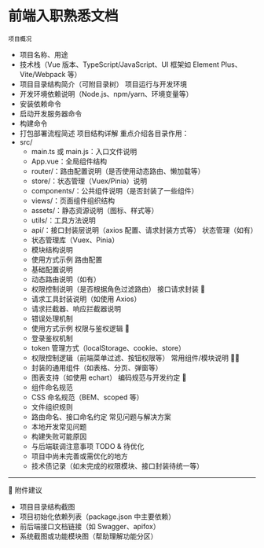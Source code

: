 # 前端入职熟悉文档

    项目概况

- 项目名称、用途
- 技术栈（Vue 版本、TypeScript/JavaScript、UI 框架如 Element Plus、Vite/Webpack 等）
- 项目目录结构简介（可附目录树）
  项目运行与开发环境
- 开发环境依赖说明（Node.js、npm/yarn、环境变量等）
- 安装依赖命令
- 启动开发服务器命令
- 构建命令
- 打包部署流程简述
  项目结构详解
  重点介绍各目录作用：
- src/
  - main.ts 或 main.js：入口文件说明
  - App.vue：全局组件结构
  - router/：路由配置说明（是否使用动态路由、懒加载等）
  - store/：状态管理（Vuex/Pinia）说明
  - components/：公共组件说明（是否封装了一些组件）
  - views/：页面组件组织结构
  - assets/：静态资源说明（图标、样式等）
  - utils/：工具方法说明
  - api/：接口封装层说明（axios 配置、请求封装方式等）
    状态管理（如有）
  - 状态管理库（Vuex、Pinia）
  - 模块结构说明
  - 使用方式示例
    路由配置
  - 基础配置说明
  - 动态路由说明（如有）
  - 权限控制说明（是否根据角色过滤路由）
    接口请求封装 🌟
  - 请求工具封装说明（如使用 Axios）
  - 请求拦截器、响应拦截器说明
  - 错误处理机制
  - 使用方式示例
    权限与鉴权逻辑 🌟
  - 登录鉴权机制
  - token 管理方式（localStorage、cookie、store）
  - 权限控制逻辑（前端菜单过滤、按钮权限等）
    常用组件/模块说明 🌟🌟
  - 封装的通用组件（如表格、分页、弹窗等）
  - 图表支持（如使用 echart）
    编码规范与开发约定 🌟
  - 组件命名规范
  - CSS 命名规范（BEM、scoped 等）
  - 文件组织规则
  - 路由命名、接口命名约定
    常见问题与解决方案
  - 本地开发常见问题
  - 构建失败可能原因
  - 与后端联调注意事项
    TODO & 待优化
  - 项目中尚未完善或需优化的地方
  - 技术债记录（如未完成的权限模块、接口封装待统一等）

---

🧩 附件建议

- 项目目录结构截图
- 项目初始化依赖列表（package.json 中主要依赖）
- 前后端接口文档链接（如 Swagger、apifox）
- 系统截图或功能模块图（帮助理解功能分区）
